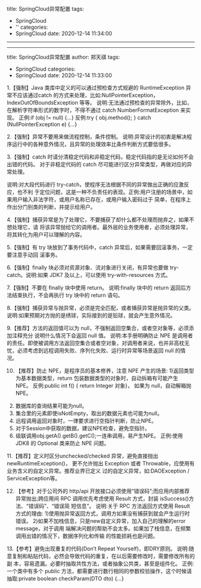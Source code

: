 title: SpringCloud异常配置
tags:
  - SpringCloud
  - ''
categories:
  - SpringCloud
date: 2020-12-14 11:34:00
---

---
title: SpringCloud异常配置
author: 郑天祺
tags:

  - SpringCloud
categories:
  - SpringCloud
date: 2020-12-14 11:33:00


1.【强制】Java 类库中定义的可以通过预检查方式规避的 RuntimeException 异常不应该通过catch 的方式来处理，比如:NullPointerException，IndexOutOfBoundsException 等等。
 说明:无法通过预检查的异常除外，比如，在解析字符串形式的数字时，不得不通过 catch NumberFormatException 来实现。
正例:if (obj != null) {...}
反例:try { obj.method(); } catch (NullPointerException e) {...}

2.【强制】异常不要用来做流程控制，条件控制。
 说明:异常设计的初衷是解决程序运行中的各种意外情况，且异常的处理效率比条件判断方式要低很多。

3.【强制】catch 时请分清稳定代码和非稳定代码，稳定代码指的是无论如何不会出错的代码。 对于非稳定代码的 catch 尽可能进行区分异常类型，再做对应的异常处理。

 说明:对大段代码进行 try-catch，使程序无法根据不同的异常做出正确的应激反应，也不利 于定位问题，这是一种不负责任的表现。正例:用户注册的场景中，如果用户输入非法字符，或用户名称已存在，或用户输入密码过于 简单，在程序上作出分门别类的判断，并提示给用户。

4.【强制】捕获异常是为了处理它，不要捕获了却什么都不处理而抛弃之，如果不想处理它，请 将该异常抛给它的调用者。最外层的业务使用者，必须处理异常，将其转化为用户可以理解的内容。

5.【强制】有 try 块放到了事务代码中，catch 异常后，如果需要回滚事务，一定要注意手动回 滚事务。

6.【强制】finally 块必须对资源对象、流对象进行关闭，有异常也要做 try-catch。说明:如果 JDK7 及以上，可以使用 try-with-resources 方式。

7.【强制】不要在 finally 块中使用 return。
说明:finally 块中的 return 返回后方法结束执行，不会再执行 try 块中的 return 语句。

8.【强制】捕获异常与抛异常，必须是完全匹配，或者捕获异常是抛异常的父类。说明:如果预期对方抛的是绣球，实际接到的是铅球，就会产生意外情况。

9.【推荐】方法的返回值可以为 null，不强制返回空集合，或者空对象等，必须添加注释充分 说明什么情况下会返回 null 值。
说明:本手册明确防止 NPE 是调用者的责任。即使被调用方法返回空集合或者空对象，对调用者来说，也并非高枕无忧，必须考虑到远程调用失败、序列化失败、运行时异常等场景返回 null 的情况。

10. 【推荐】防止 NPE，是程序员的基本修养，注意 NPE 产生的场景:
1)返回类型为基本数据类型，return 包装数据类型的对象时，自动拆箱有可能产生 NPE。
      反例:public int f() { return Integer 对象}， 如果为 null，自动解箱抛 NPE。
2)  数据库的查询结果可能为null。
3)  集合里的元素即使isNotEmpty，取出的数据元素也可能为null。
4)  远程调用返回对象时，一律要求进行空指针判断，防止NPE。
5)  对于Session中获取的数据，建议NPE检查，避免空指针。
6)  级联调用obj.getA().getB().getC();一连串调用，易产生NPE。
正例:使用 JDK8 的 Optional 类来防止 NPE 问题。


11.【推荐】定义时区分unchecked/checked 异常，避免直接抛出newRuntimeException()， 更不允许抛出 Exception 或者 Throwable，应使用有业务含义的自定义异常。推荐业界已定义 过的自定义异常，如:DAOException / ServiceException等。

12. 【参考】对于公司外的 http/api 开放接口必须使用“错误码”;而应用内部推荐异常抛出;跨应用间 RPC 调用优先考虑使用 Result 方式，封装 isSuccess()方法、“错误码”、“错误简 短信息”。
说明:关于 RPC 方法返回方式使用 Result 方式的理由:
1)使用抛异常返回方式，调用方如果没有捕获到就会产生运行时错误。
2)如果不加栈信息，只是new自定义异常，加入自己的理解的error message，对于调用 端解决问题的帮助不会太多。如果加了栈信息，在频繁调用出错的情况下，数据序列化和传输 的性能损耗也是问题。

13.【参考】避免出现重复的代码(Don’t Repeat Yourself)，即DRY原则。
说明:随意复制和粘贴代码，必然会导致代码的重复，在以后需要修改时，需要修改所有的副 本，容易遗漏。必要时抽取共性方法，或者抽象公共类，甚至是组件化。 
正例:一个类中有多个 public 方法，都需要进行数行相同的参数校验操作，这个时候请抽取:private boolean checkParam(DTO dto) {...}